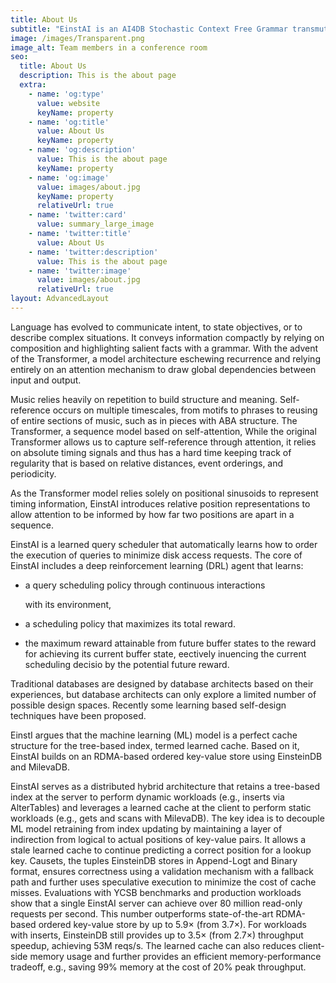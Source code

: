 ```yaml
---
title: About Us
subtitle: "EinstAI is an AI4DB Stochastic Context Free Grammar transmuting Transformer Regression Metadata collected with EinsteinDB's \_Timeshare Coordinator, FIDel, a deterministic oracle. Our Platform works great with Docker, Kubernetes, Ansible, and Natively. EinstAI provides 60% improvement of TPC SOTA benchmarks with zero-shot learning key-value stores in under 8 ms approx 300M Files-at-training. \_EinstAI provides a domain mixing contextual-switch with pushdown-serverless, leaderless, and globally available ANN-infrastructure built with distributed computing and chaos in mind. Runs on Kubernetes, CentOS7, Linux and BSD Kernels."
image: /images/Transparent.png
image_alt: Team members in a conference room
seo:
  title: About Us
  description: This is the about page
  extra:
    - name: 'og:type'
      value: website
      keyName: property
    - name: 'og:title'
      value: About Us
      keyName: property
    - name: 'og:description'
      value: This is the about page
      keyName: property
    - name: 'og:image'
      value: images/about.jpg
      keyName: property
      relativeUrl: true
    - name: 'twitter:card'
      value: summary_large_image
    - name: 'twitter:title'
      value: About Us
    - name: 'twitter:description'
      value: This is the about page
    - name: 'twitter:image'
      value: images/about.jpg
      relativeUrl: true
layout: AdvancedLayout
---
```

Language has evolved to communicate intent, to state objectives, or to describe complex situations. It conveys information compactly by relying on composition and highlighting salient facts with a grammar. With the advent of the Transformer, a model architecture eschewing recurrence and relying entirely on an attention mechanism to draw global dependencies between input and output.

Music relies heavily on repetition to build structure and meaning. Self-reference occurs on multiple timescales, from motifs to phrases to reusing of entire sections of music, such as in pieces with ABA structure. The Transformer, a sequence model based on self-attention, While the original Transformer allows us to capture self-reference through attention, it relies on absolute timing signals and thus has a hard time keeping track of regularity that is based on relative distances, event orderings, and periodicity. 

As the Transformer model relies solely on positional sinusoids to represent timing information, EinstAI introduces relative position representations to allow attention to be informed by how far two positions are apart in a sequence.

EinstAI is a learned query scheduler that automatically learns how to order the execution of queries to minimize disk access requests. The core of  EinstAI includes a deep reinforcement learning (DRL) agent that learns:

*   a query scheduling policy through continuous interactions

    with its environment,

<!---->

*   a scheduling policy that maximizes its total reward.

<!---->

*   the maximum reward attainable from future buffer states to the reward for achieving its current buffer state, eectively inuencing the current scheduling decisio by the potential future reward.

Traditional databases are designed by database architects based on their experiences, but database architects can only explore a limited number of possible design spaces. Recently some learning based self-design techniques have been proposed. 

EinstI argues that the machine learning (ML) model is a perfect cache structure for the tree-based index, termed learned cache. Based on it, EinstAI builds on an RDMA-based ordered key-value store using EinsteinDB and MilevaDB.



EinstAI serves as a distributed hybrid architecture that retains a tree-based index at the server to perform dynamic workloads (e.g., inserts via AlterTables) and leverages a learned cache at the client to perform static workloads (e.g., gets and scans with MilevaDB). The key idea is to decouple ML model retraining from index updating by maintaining a layer of indirection from logical to actual positions of key-value pairs. It allows a stale learned cache to continue predicting a correct position for a lookup key.  Causets, the tuples EinsteinDB stores in Append-Logt and Binary format, ensures correctness using a validation mechanism with a fallback path and further uses speculative execution to minimize the cost of cache misses. Evaluations with YCSB benchmarks and production workloads show that a single EinstAI server can achieve over 80 million read-only requests per second. This number outperforms state-of-the-art RDMA-based ordered key-value store by up to 5.9× (from 3.7×). For workloads with inserts, EinsteinDB still provides up to 3.5× (from 2.7×) throughput speedup, achieving 53M reqs/s. The learned cache can also reduces client-side memory usage and further provides an efficient memory-performance tradeoff, e.g., saving 99% memory at the cost of 20% peak throughput.
